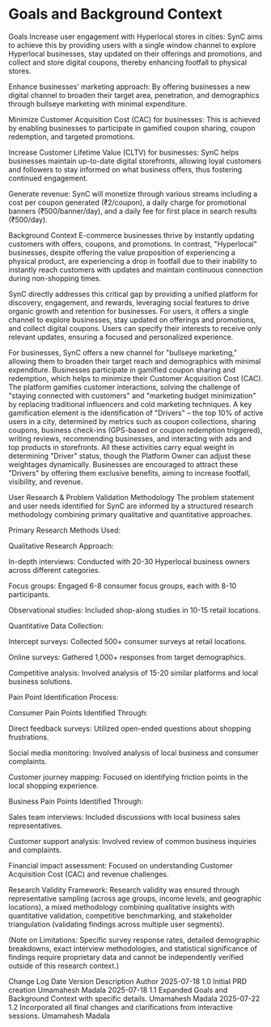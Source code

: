 # Goals and Background Context
Goals
Increase user engagement with Hyperlocal stores in cities: SynC aims to achieve this by providing users with a single window channel to explore Hyperlocal businesses, stay updated on their offerings and promotions, and collect and store digital coupons, thereby enhancing footfall to physical stores.

Enhance businesses’ marketing approach: By offering businesses a new digital channel to broaden their target area, penetration, and demographics through bullseye marketing with minimal expenditure.

Minimize Customer Acquisition Cost (CAC) for businesses: This is achieved by enabling businesses to participate in gamified coupon sharing, coupon redemption, and targeted promotions.

Increase Customer Lifetime Value (CLTV) for businesses: SynC helps businesses maintain up-to-date digital storefronts, allowing loyal customers and followers to stay informed on what business offers, thus fostering continued engagement.

Generate revenue: SynC will monetize through various streams including a cost per coupon generated (₹2/coupon), a daily charge for promotional banners (₹500/banner/day), and a daily fee for first place in search results (₹500/day).

Background Context
E-commerce businesses thrive by instantly updating customers with offers, coupons, and promotions. In contrast, "Hyperlocal" businesses, despite offering the value proposition of experiencing a physical product, are experiencing a drop in footfall due to their inability to instantly reach customers with updates and maintain continuous connection during non-shopping times.

SynC directly addresses this critical gap by providing a unified platform for discovery, engagement, and rewards, leveraging social features to drive organic growth and retention for businesses. For users, it offers a single channel to explore businesses, stay updated on offerings and promotions, and collect digital coupons. Users can specify their interests to receive only relevant updates, ensuring a focused and personalized experience.

For businesses, SynC offers a new channel for "bullseye marketing," allowing them to broaden their target reach and demographics with minimal expenditure. Businesses participate in gamified coupon sharing and redemption, which helps to minimize their Customer Acquisition Cost (CAC). The platform gamifies customer interactions, solving the challenge of "staying connected with customers" and "marketing budget minimization" by replacing traditional influencers and cold marketing techniques. A key gamification element is the identification of "Drivers" – the top 10% of active users in a city, determined by metrics such as coupon collections, sharing coupons, business check-ins (GPS-based or coupon redemption triggered), writing reviews, recommending businesses, and interacting with ads and top products in storefronts. All these activities carry equal weight in determining "Driver" status, though the Platform Owner can adjust these weightages dynamically. Businesses are encouraged to attract these "Drivers" by offering them exclusive benefits, aiming to increase footfall, visibility, and revenue.

User Research & Problem Validation Methodology
The problem statement and user needs identified for SynC are informed by a structured research methodology combining primary qualitative and quantitative approaches.

Primary Research Methods Used:

Qualitative Research Approach:

In-depth interviews: Conducted with 20-30 Hyperlocal business owners across different categories.

Focus groups: Engaged 6-8 consumer focus groups, each with 8-10 participants.

Observational studies: Included shop-along studies in 10-15 retail locations.

Quantitative Data Collection:

Intercept surveys: Collected 500+ consumer surveys at retail locations.

Online surveys: Gathered 1,000+ responses from target demographics.

Competitive analysis: Involved analysis of 15-20 similar platforms and local business solutions.

Pain Point Identification Process:

Consumer Pain Points Identified Through:

Direct feedback surveys: Utilized open-ended questions about shopping frustrations.

Social media monitoring: Involved analysis of local business and consumer complaints.

Customer journey mapping: Focused on identifying friction points in the local shopping experience.

Business Pain Points Identified Through:

Sales team interviews: Included discussions with local business sales representatives.

Customer support analysis: Involved review of common business inquiries and complaints.

Financial impact assessment: Focused on understanding Customer Acquisition Cost (CAC) and revenue challenges.

Research Validity Framework:
Research validity was ensured through representative sampling (across age groups, income levels, and geographic locations), a mixed methodology combining qualitative insights with quantitative validation, competitive benchmarking, and stakeholder triangulation (validating findings across multiple user segments).

(Note on Limitations: Specific survey response rates, detailed demographic breakdowns, exact interview methodologies, and statistical significance of findings require proprietary data and cannot be independently verified outside of this research context.)

Change Log
Date	Version	Description	Author
2025-07-18	1.0	Initial PRD creation	Umamahesh Madala
2025-07-18	1.1	Expanded Goals and Background Context with specific details.	Umamahesh Madala
2025-07-22	1.2	Incorporated all final changes and clarifications from interactive sessions.	Umamahesh Madala